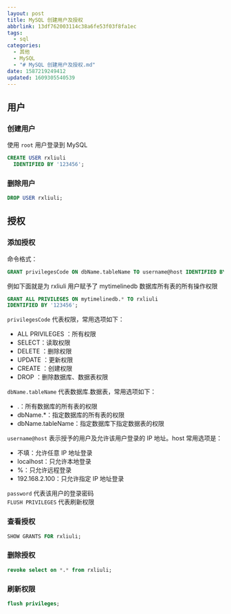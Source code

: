 ```yaml
---
layout: post
title: MySQL 创建用户及授权
abbrlink: 13df762003114c38a6fe53f03f8fa1ec
tags:
  - sql
categories:
  - 其他
  - MySQL
  - "# MySQL 创建用户及授权.md"
date: 1587219249412
updated: 1609305540539
---
```


## 用户

### 创建用户

使用 `root` 用户登录到 MySQL

```sql
CREATE USER rxliuli
  IDENTIFIED BY '123456';
```

### 删除用户

```sql
DROP USER rxliuli;
```

## 授权

### 添加授权

命令格式：

```sql
GRANT privilegesCode ON dbName.tableName TO username@host IDENTIFIED BY "password";
```

例如下面就是为 rxliuli 用户赋予了 mytimelinedb 数据库所有表的所有操作权限

```sql
GRANT ALL PRIVILEGES ON mytimelinedb.* TO rxliuli
IDENTIFIED BY '123456';
```

`privilegesCode` 代表权限，常用选项如下：

*   ALL PRIVILEGES ：所有权限
*   SELECT：读取权限
*   DELETE ：删除权限
*   UPDATE ：更新权限
*   CREATE ：创建权限
*   DROP ：删除数据库、数据表权限

`dbName.tableName` 代表数据库.数据表，常用选项如下：

*   .：所有数据库的所有表的权限
*   dbName.\*：指定数据库的所有表的权限
*   dbName.tableName：指定数据库下指定数据表的权限

`username@host` 表示授予的用户及允许该用户登录的 IP 地址。host 常用选项是：

*   不填：允许任意 IP 地址登录
*   localhost：只允许本地登录
*   %：只允许远程登录
*   192.168.2.100：只允许指定 IP 地址登录

`password` 代表该用户的登录密码\
`FLUSH PRIVILEGES` 代表刷新权限

### 查看授权

```sql
SHOW GRANTS FOR rxliuli;
```

### 删除授权

```sql
revoke select on *.* from rxliuli;
```

### 刷新权限

```sql
flush privileges;
```
